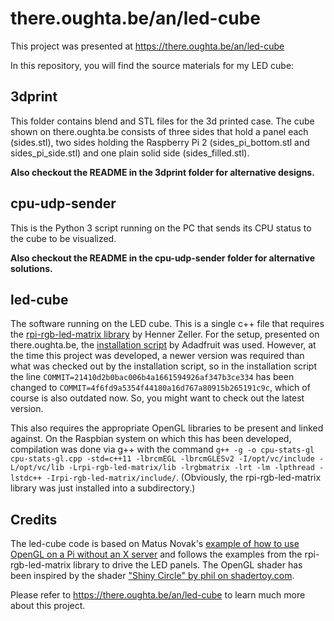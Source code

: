 # there.oughta.be/an/led-cube
This project was presented at https://there.oughta.be/an/led-cube

In this repository, you will find the source materials for my LED cube:

## 3dprint
This folder contains blend and STL files for the 3d printed case. The cube shown on there.oughta.be consists of three sides that hold a panel each (sides.stl), two sides holding the Raspberry Pi 2 (sides_pi_bottom.stl and sides_pi_side.stl) and one plain solid side (sides_filled.stl).

**Also checkout the README in the 3dprint folder for alternative designs.**

## cpu-udp-sender
This is the Python 3 script running on the PC that sends its CPU status to the cube to be visualized.

**Also checkout the README in the cpu-udp-sender folder for alternative solutions.**

## led-cube
The software running on the LED cube. This is a single c++ file that requires the [rpi-rgb-led-matrix library](https://github.com/hzeller/rpi-rgb-led-matrix) by Henner Zeller. For the setup, presented on there.oughta.be, the [installation script](https://github.com/adafruit/Raspberry-Pi-Installer-Scripts/blob/master/rgb-matrix.sh) by Adadfruit was used. However, at the time this project was developed, a newer version was required than what was checked out by the installation script, so in the installation script the line `COMMIT=21410d2b0bac006b4a1661594926af347b3ce334` has been changed to `COMMIT=4f6fd9a5354f44180a16d767a80915b265191c9c`, which of course is also outdated now. So, you might want to check out the latest version.

This also requires the appropriate OpenGL libraries to be present and linked against. On the Raspbian system on which this has been developed, compilation was done via g++ with the command `g++ -g -o cpu-stats-gl cpu-stats-gl.cpp -std=c++11 -lbrcmEGL -lbrcmGLESv2 -I/opt/vc/include -L/opt/vc/lib -Lrpi-rgb-led-matrix/lib -lrgbmatrix -lrt -lm -lpthread -lstdc++ -Irpi-rgb-led-matrix/include/`. (Obviously, the rpi-rgb-led-matrix library was just installed into a subdirectory.)

## Credits

The led-cube code is based on Matus Novak's [example of how to use OpenGL on a Pi without an X server](https://github.com/matusnovak/rpi-opengl-without-x) and follows the examples from the rpi-rgb-led-matrix library to drive the LED panels. The OpenGL shader has been inspired by the shader ["Shiny Circle" by phil on shadertoy.com](https://www.shadertoy.com/view/ltBXRc).

Please refer to https://there.oughta.be/an/led-cube to learn much more about this project.

